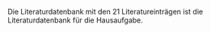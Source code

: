Die Literaturdatenbank mit den 21 Literatureinträgen ist die Literaturdatenbank für die Hausaufgabe. 
